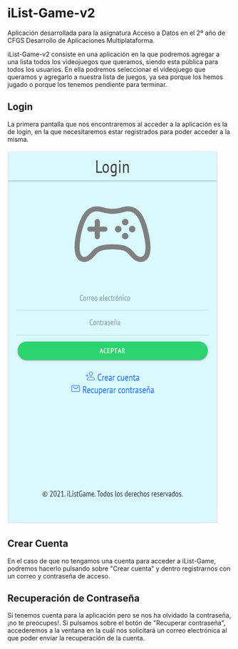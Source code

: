 # iList-Game-v2

Aplicación desarrollada para la asignatura Acceso a Datos en el 2º año de CFGS Desarrollo de Aplicaciones Multiplataforma. <br>

iList-Game-v2 consiste en una aplicación en la que podremos agregar a una lista todos los videojuegos que queramos, siendo esta pública para todos los usuarios.
En ella podremos seleccionar el videojuego que queramos y agregarlo a nuestra lista de juegos, ya sea porque los hemos jugado o porque los tenemos pendiente para terminar.


## Login
La primera pantalla que nos encontraremos al acceder a la aplicación es la de login, en la que necesitaremos estar registrados para poder acceder a la misma. <br> <br>
![](1.png)

## Crear Cuenta
En el caso de que no tengamos una cuenta para acceder a iList-Game, podremos hacerlo pulsando sobre "Crear cuenta" y dentro registrarnos con un correo y contraseña de acceso.

## Recuperación de Contraseña
Si tenemos cuenta para la aplicación pero se nos ha olvidado la contraseña, ¡no te preocupes!. Si pulsamos sobre el botón de "Recuperar contraseña", accederemos a la ventana en la cuál nos solicitará un correo electrónica al que poder enviar la recuperación de la cuenta.

